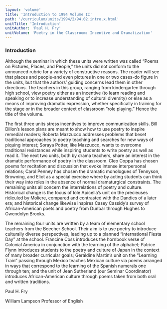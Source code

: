 ```yaml
---
layout: 'volume'
title: 'Introduction to 1994 Volume II'
path: '/curriculum/units/1994/2/94.02.intro.x.html'
unitTitle: 'Introduction'
unitAuthor: 'Paul H. Fry'
unitVolume: 'Poetry in the Classroom: Incentive and Dramatization'
---
```


<body>
<h3>
  Introduction
 </h3>
 Although the seminar in which these units were written was called “Poems on Pictures, Places, and People,” the units did not conform to the announced rubric for a variety of constructive reasons.  The reader will see that places and people-and even pictures in one or two cases-do figure in the units, but that the authors’ guiding concerns lead them in other directions.  The teachers in this group, ranging from kindergarten through high school, view poetry either as an incentive (to learn reading and speaking or to increase understanding of cultural diversity) or else as a means of improving dramatic expression, whether specifically in training for the stage or in the broader context of classroom “role playing.”  Hence the title of the volume.
 <p>
  The first three units stress incentives to improve communication skills.  Bill Dillon’s lesson plans are meant to show how to use poetry to inspire remedial readers; Roberta Mazzucco addresses problems that beset traditional approaches to poetry teaching and searches for new ways of piquing interest; Soraya Potter, like Mazzucco, wants to overcome traditional resistances while inspiring students to write poetry as well as read it.  The next two units, both by drama teachers, share an interest in the dramatic performance of poetry in the classroom.  Cleo Coppa has chosen poems for recitation and discussion that evoke intense interpersonal relations; Carol Penney has chosen the dramatic monologues of Tennyson, Browning, and Eliot as a special exercise where by acting students can think their way into roles in the absence of normal dramaturgical constraints. The remaining units all concern the interrelations of poetry and culture.  Historical change is the focus of Iole Apicella’s unit on the precieuses ridiculed by Moliere, compared and contrasted with the Dandies of a later era; and historical change likewise inspires Casey Cassidy’s survey of African-American poets and poetry from Dunbar through Hughes to Gwendolyn Brooks.
 </p>
 <p>
  The remaining four units are written by a team of elementary school teachers from the Beecher School.  Their aim is to use poetry to introduce culturally diverse perspectives, leading up to a planned “International Fiesta Day” at the school.  Francine Coss introduces the hornbook verse of Colonial America in conjunction with the learning of the alphabet; Patrice Flynn introduces students to the poetry and culture of Japan in the context of many broader curricular goals; Geraldine Martin’s unit on the “Learning Train” passing through Mexico teaches Mexican culture via poems arranged in ways that correspond to the learning of the Spanish numerals one through ten; and the unit of Jean Sutherland (our Seminar Coordinator) introduces African-American culture through poems taken from both oral and written traditions.
 </p>
 <p>
  Paul H. Fry
 </p>
 <p>
  William Lampson Professor of English
 </p>

</body>
